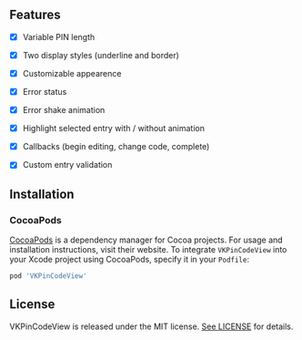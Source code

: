 ## Features
- [x] Variable PIN length
- [x] Two display styles (underline and border)
- [x] Customizable appearence
- [x] Error status
- [x] Error shake animation
- [x] Highlight selected entry with / without animation
- [x] Callbacks (begin editing, change code, complete)
- [x] Custom entry validation 


## Installation

### CocoaPods

[CocoaPods](https://cocoapods.org) is a dependency manager for Cocoa projects. For usage and installation instructions, visit their website. To integrate `VKPinCodeView` into your Xcode project using CocoaPods, specify it in your `Podfile`:

```ruby
pod 'VKPinCodeView'
```

## License

VKPinCodeView is released under the MIT license. [See LICENSE](https://github.com/Sunspension/VKPinCodeView/blob/master/LICENSE) for details.
